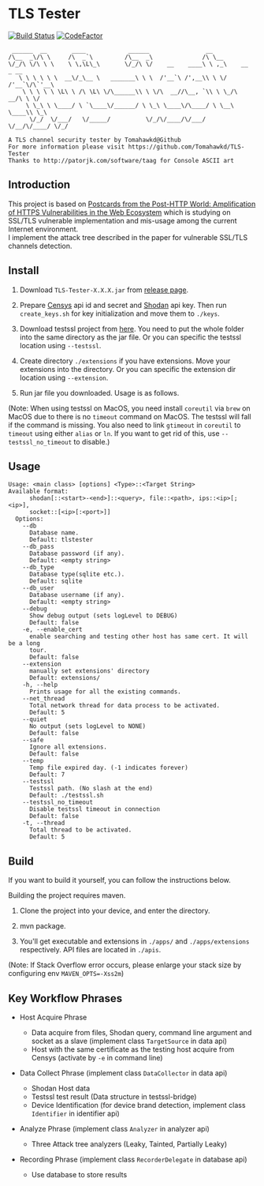 # TLS Tester

[![Build Status](https://travis-ci.org/Tomahawkd/TLS-Tester.svg?branch=master)](https://travis-ci.org/Tomahawkd/TLS-Tester)
[![CodeFactor](https://www.codefactor.io/repository/github/tomahawkd/tls-tester/badge)](https://www.codefactor.io/repository/github/tomahawkd/tls-tester)

```
 ______  __       ____            ______                __                   
/\__  _\/\ \     /\  _`\         /\__  _\              /\ \__                
\/_/\ \/\ \ \    \ \,\L\_\       \/_/\ \/    __    ____\ \ ,_\    __   _ __  
   \ \ \ \ \ \  __\/_\__ \   _______\ \ \  /'__`\ /',__\\ \ \/  /'__`\/\`'__\
    \ \ \ \ \ \L\ \ /\ \L\ \/\______\\ \ \/\  __//\__, `\\ \ \_/\  __/\ \ \/ 
     \ \_\ \ \____/ \ `\____\/______/ \ \_\ \____\/\____/ \ \__\ \____\\ \_\ 
      \/_/  \/___/   \/_____/          \/_/\/____/\/___/   \/__/\/____/ \/_/
                                                                             
A TLS channel security tester by Tomahawkd@Github
For more information please visit https://github.com/Tomahawkd/TLS-Tester
Thanks to http://patorjk.com/software/taag for Console ASCII art
```

## Introduction
This project is based on [Postcards from the Post-HTTP World: 
Amplification of HTTPS Vulnerabilities in the Web Ecosystem](
https://ieeexplore.ieee.org/document/8835223) 
which is studying on SSL/TLS vulnerable implementation and mis-usage 
among the current Internet environment.  
I implement the attack tree described in the paper for vulnerable SSL/TLS
channels detection.

## Install

1. Download `TLS-Tester-X.X.X.jar` from 
[release page](https://github.com/Tomahawkd/TLS-Tester/releases).

2. Prepare [Censys](https://censys.io/account/api) api id and secret 
and [Shodan](https://account.shodan.io) api key.  Then run `create_keys.sh` for 
key initialization and move them to `./keys`. 

3. Download testssl project from [here](https://github.com/drwetter/testssl.sh). You
need to put the whole folder into the same directory as the jar file. Or you can 
specific the testssl location using `--testssl`.

4. Create directory `./extensions` if you have extensions. Move your extensions into
the directory. Or you can specific the extension dir location using `--extension`.

5. Run jar file you downloaded. Usage is as follows.

(Note: When using testssl on MacOS, you need install `coreutil` via `brew` on MacOS 
due to there is no `timeout` command on MacOS. The testssl will fall if the command 
is missing. You also need to link `gtimeout` in `coreutil` to `timeout` using either 
`alias` or `ln`. If you want to get rid of this, use `--testssl_no_timeout` to disable.)

## Usage

```
Usage: <main class> [options] <Type>::<Target String> 
Available format: 
      shodan[::<start>-<end>]::<query>, file::<path>, ips::<ip>[;<ip>], 
      socket::[<ip>[:<port>]] 
  Options:
    --db
      Database name.
      Default: tlstester
    --db_pass
      Database password (if any).
      Default: <empty string>
    --db_type
      Database type(sqlite etc.).
      Default: sqlite
    --db_user
      Database username (if any).
      Default: <empty string>
    --debug
      Show debug output (sets logLevel to DEBUG)
      Default: false
    -e, --enable_cert
      enable searching and testing other host has same cert. It will be a long 
      tour. 
      Default: false
    --extension
      manually set extensions' directory
      Default: extensions/
    -h, --help
      Prints usage for all the existing commands.
    --net_thread
      Total network thread for data process to be activated.
      Default: 5
    --quiet
      No output (sets logLevel to NONE)
      Default: false
    --safe
      Ignore all extensions.
      Default: false
    --temp
      Temp file expired day. (-1 indicates forever)
      Default: 7
    --testssl
      Testssl path. (No slash at the end)
      Default: ./testssl.sh
    --testssl_no_timeout
      Disable testssl timeout in connection
      Default: false
    -t, --thread
      Total thread to be activated.
      Default: 5

```

## Build

If you want to build it yourself, you can follow the instructions below.

Building the project requires maven.

1. Clone the project into your device, and enter the directory.

2. mvn package.

3. You'll get executable and extensions in `./apps/` and `./apps/extensions` respectively.
API files are located in `./apis`.

(Note: If Stack Overflow error occurs, please enlarge your stack size by configuring env 
`MAVEN_OPTS=-Xss2m`)

## Key Workflow Phrases

- Host Acquire Phrase
  - Data acquire from files, Shodan query, command line argument and socket as a slave 
  (implement class `TargetSource` in data api)
  - Host with the same certificate as the testing host acquire from Censys (activate 
  by `-e` in command line)

- Data Collect Phrase (implement class `DataCollector` in data api)
  - Shodan Host data
  - Testssl test result (Data structure in testssl-bridge)
  - Device Identification (for device brand detection, implement class `Identifier` 
  in identifier api)

- Analyze Phrase (implement class `Analyzer` in analyzer api)
  - Three Attack tree analyzers (Leaky, Tainted, Partially Leaky)

- Recording Phrase (implement class `RecorderDelegate` in database api)
  - Use database to store results

